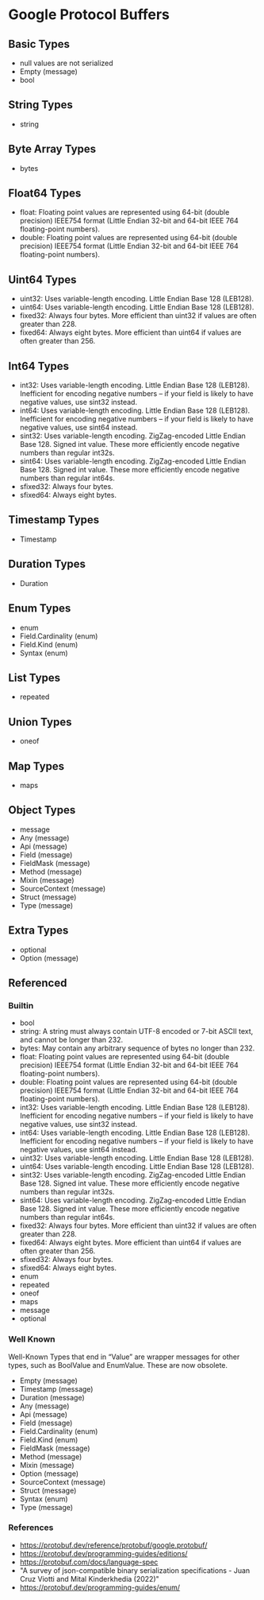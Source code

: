 # Google Protocol Buffers

## Basic Types

* null values are not serialized
* Empty (message)
* bool

## String Types

* string

## Byte Array Types

* bytes

## Float64 Types

* float: Floating point values are represented using 64-bit (double precision) IEEE754 format (Little Endian 32-bit and 64-bit IEEE 764 floating-point numbers).
* double: Floating point values are represented using 64-bit (double precision) IEEE754 format (Little Endian 32-bit and 64-bit IEEE 764 floating-point numbers).	

## Uint64 Types

* uint32:	Uses variable-length encoding. Little Endian Base 128 (LEB128).
* uint64:	Uses variable-length encoding. Little Endian Base 128 (LEB128).
* fixed32:	Always four bytes. More efficient than uint32 if values are often greater than 228.
* fixed64:	Always eight bytes. More efficient than uint64 if values are often greater than 256.

## Int64 Types

* int32:	Uses variable-length encoding. Little Endian Base 128 (LEB128). Inefficient for encoding negative numbers – if your field is likely to have negative values, use sint32 instead.
* int64:	Uses variable-length encoding. Little Endian Base 128 (LEB128). Inefficient for encoding negative numbers – if your field is likely to have negative values, use sint64 instead.
* sint32:	Uses variable-length encoding. ZigZag-encoded Little Endian Base 128. Signed int value. These more efficiently encode negative numbers than regular int32s.
* sint64:	Uses variable-length encoding. ZigZag-encoded Little Endian Base 128. Signed int value. These more efficiently encode negative numbers than regular int64s.
* sfixed32:	Always four bytes.
* sfixed64:	Always eight bytes.

## Timestamp Types

* Timestamp

## Duration Types

* Duration

## Enum Types

* enum
* Field.Cardinality (enum)
* Field.Kind (enum)
* Syntax (enum)

## List Types

* repeated

## Union Types

* oneof

## Map Types

* maps

## Object Types

* message
* Any (message)
* Api (message)
* Field (message)
* FieldMask (message)
* Method (message)
* Mixin (message)
* SourceContext (message)
* Struct (message)
* Type (message)

## Extra Types

* optional
* Option (message)

## Referenced

### Builtin

* bool
* string:	A string must always contain UTF-8 encoded or 7-bit ASCII text, and cannot be longer than 232.
* bytes:	May contain any arbitrary sequence of bytes no longer than 232.
* float: Floating point values are represented using 64-bit (double precision) IEEE754 format (Little Endian 32-bit and 64-bit IEEE 764 floating-point numbers).
* double: Floating point values are represented using 64-bit (double precision) IEEE754 format (Little Endian 32-bit and 64-bit IEEE 764 floating-point numbers).	
* int32:	Uses variable-length encoding. Little Endian Base 128 (LEB128). Inefficient for encoding negative numbers – if your field is likely to have negative values, use sint32 instead.
* int64:	Uses variable-length encoding. Little Endian Base 128 (LEB128). Inefficient for encoding negative numbers – if your field is likely to have negative values, use sint64 instead.
* uint32:	Uses variable-length encoding. Little Endian Base 128 (LEB128).
* uint64:	Uses variable-length encoding. Little Endian Base 128 (LEB128).
* sint32:	Uses variable-length encoding. ZigZag-encoded Little Endian Base 128. Signed int value. These more efficiently encode negative numbers than regular int32s.
* sint64:	Uses variable-length encoding. ZigZag-encoded Little Endian Base 128. Signed int value. These more efficiently encode negative numbers than regular int64s.
* fixed32:	Always four bytes. More efficient than uint32 if values are often greater than 228.
* fixed64:	Always eight bytes. More efficient than uint64 if values are often greater than 256.
* sfixed32:	Always four bytes.
* sfixed64:	Always eight bytes.
* enum
* repeated
* oneof
* maps
* message
* optional

### Well Known

Well-Known Types that end in “Value” are wrapper messages for other types, such as BoolValue and EnumValue. These are now obsolete.

* Empty (message)
* Timestamp (message)
* Duration (message)
* Any (message)
* Api (message)
* Field (message)
* Field.Cardinality (enum)
* Field.Kind (enum)
* FieldMask (message)
* Method (message)
* Mixin (message)
* Option (message)
* SourceContext (message)
* Struct (message)
* Syntax (enum)
* Type (message)

### References

* https://protobuf.dev/reference/protobuf/google.protobuf/
* https://protobuf.dev/programming-guides/editions/
* https://protobuf.com/docs/language-spec
* "A survey of json-compatible binary serialization specifications - Juan Cruz Viotti and Mital Kinderkhedia (2022)"
* https://protobuf.dev/programming-guides/enum/